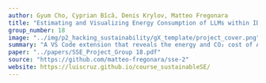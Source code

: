```yaml
---
author: Gyum Cho, Cyprian Bîcă, Denis Krylov, Matteo Fregonara
title: "Estimating and Visualizing Energy Consumption of LLMs within IDEs: A VS Code Extension for GitHub Copilot"
group_number: 18
image: "../img/p2_hacking_sustainability/gX_template/project_cover.png"
summary: "A VS Code extension that reveals the energy and CO₂ cost of AI code suggestions in real time, promoting transparency and sustainability in LLM-assisted development."
paper: "../papers/SSE_Project_Group 18.pdf"
source: "https://github.com/matteo-fregonara/sse-2"
website: https://luiscruz.github.io/course_sustainableSE/
---
```


